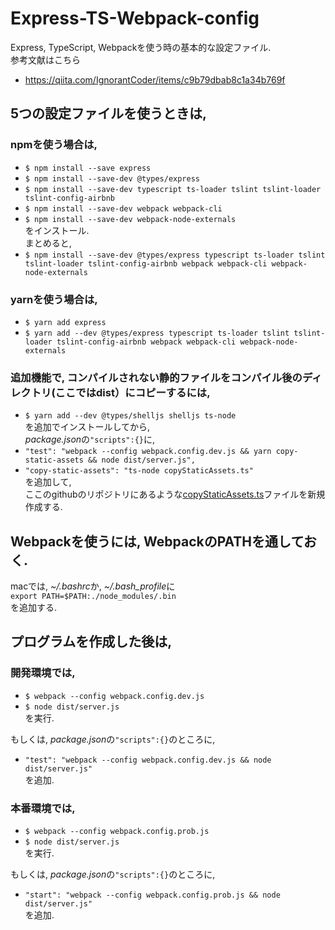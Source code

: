 # Express-TS-Webpack-config
Express, TypeScript, Webpackを使う時の基本的な設定ファイル.  
参考文献はこちら
- https://qiita.com/IgnorantCoder/items/c9b79dbab8c1a34b769f

## 5つの設定ファイルを使うときは,
### npmを使う場合は,
- `$ npm install --save express`
- `$ npm install --save-dev @types/express`
- `$ npm install --save-dev typescript ts-loader tslint tslint-loader tslint-config-airbnb`
- `$ npm install --save-dev webpack webpack-cli`
- `$ npm install --save-dev webpack-node-externals`  
をインストール.  
まとめると,
- `$ npm install --save-dev @types/express typescript ts-loader tslint tslint-loader tslint-config-airbnb webpack webpack-cli webpack-node-externals`

### yarnを使う場合は,
- `$ yarn add express`
- `$ yarn add --dev @types/express typescript ts-loader tslint tslint-loader tslint-config-airbnb webpack webpack-cli webpack-node-externals`

### 追加機能で, コンパイルされない静的ファイルをコンパイル後のディレクトリ(ここではdist）にコピーするには,
- `$ yarn add --dev @types/shelljs shelljs ts-node`  
を追加でインストールしてから,  
*package.json*の`"scripts":{}`に,
- `"test": "webpack --config webpack.config.dev.js && yarn copy-static-assets && node dist/server.js",`
- `"copy-static-assets": "ts-node copyStaticAssets.ts"`  
を追加して,  
ここのgithubのリポジトリにあるような[copyStaticAssets.ts](/copyStaticAssets.ts)ファイルを新規作成する.

## Webpackを使うには, WebpackのPATHを通しておく.
macでは, *~/.bashrc*か, *~/.bash_profile*に  
`export PATH=$PATH:./node_modules/.bin`  
を追加する.

## プログラムを作成した後は,
### 開発環境では,
- `$ webpack --config webpack.config.dev.js`
- `$ node dist/server.js`  
を実行.  

もしくは, *package.json*の`"scripts":{}`のところに,
- `"test": "webpack --config webpack.config.dev.js && node dist/server.js"`  
を追加.

### 本番環境では,
- `$ webpack --config webpack.config.prob.js`
- `$ node dist/server.js`  
を実行.  

もしくは, *package.json*の`"scripts":{}`のところに,
- `"start": "webpack --config webpack.config.prob.js && node dist/server.js"`  
を追加.
